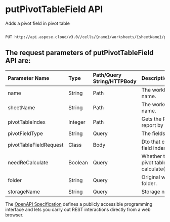 # **putPivotTableField API**

Adds a pivot field in pivot table 

```bash

PUT http://api.aspose.cloud/v3.0//cells/{name}/worksheets/{sheetName}/pivottables/{pivotTableIndex}/PivotField

```

## The request parameters of **putPivotTableField** API are: 

| Parameter Name | Type | Path/Query String/HTTPBody | Description | 
| :- | :- | :- |:- | 
|name|String|Path|The workbook name.|
|sheetName|String|Path|The worksheet name.|
|pivotTableIndex|Integer|Path|Gets the PivotTable report by index.|
|pivotFieldType|String|Query|The fields area type.|
|pivotTableFieldRequest|Class|Body|Dto that conrains field indexes|
|needReCalculate|Boolean|Query|Whether the specific pivot table calculate(true/false).|
|folder|String|Query|Original workbook folder.|
|storageName|String|Query|Storage name.|


The [OpenAPI Specification](https://reference.aspose.cloud/cells/#/PivotTablesController/PutPivotTableField) defines a publicly accessible programming interface and lets you carry out REST interactions directly from a web browser.
